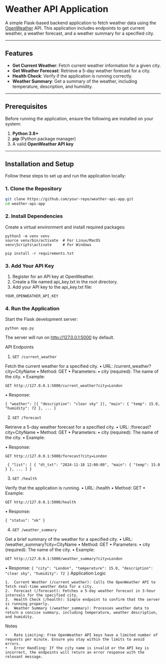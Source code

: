 # Weather API Application

A simple Flask-based backend application to fetch weather data using the [OpenWeather](https://openweathermap.org/api) API. This application includes
endpoints to get current weather, a weather forecast, and a weather summary for a specified city.

---

## Features

- **Get Current Weather**: Fetch current weather information for a given city.
- **Get Weather Forecast**: Retrieve a 5-day weather forecast for a city.
- **Health Check**: Verify if the application is running correctly.
- **Weather Summary**: Get a summary of the weather, including temperature, description, and humidity.

---

## Prerequisites

Before running the application, ensure the following are installed on your system:

1. **Python 3.8+**
2. **pip** (Python package manager)
3. A valid **OpenWeather API key**

---

## Installation and Setup

Follow these steps to set up and run the application locally:

### 1. Clone the Repository

```bash
git clone https://github.com/your-repo/weather-api-app.git
cd weather-api-app
```

### 2. Install Dependencies

Create a virtual environment and install required packages:

```
python3 -m venv venv
source venv/bin/activate  # For Linux/MacOS
venv\Scripts\activate     # For Windows

pip install -r requirements.txt
```

### 3. Add Your API Key

1. Register for an API key at OpenWeather.
2. Create a file named api_key.txt in the root directory.
3. Add your API key to the api_key.txt file:

```
YOUR_OPENWEATHER_API_KEY
```

### 4. Run the Application

Start the Flask development server:

`python app.py`

The server will run on http://127.0.0.1:5000 by default.

API Endpoints

1. `GET /current_weather`

Fetch the current weather for a specified city.
• URL: /current_weather?city=CityName
• Method: GET
• Parameters:
• city (required): The name of the city.
• Example:

```
GET http://127.0.0.1:5000/current_weather?city=London
```

• Response:

`{ "weather": [{ "description": "clear sky" }], "main": { "temp": 15.0, "humidity": 72 }, ... }`

2. `GET /forecast`

Retrieve a 5-day weather forecast for a specified city.
• URL: /forecast?city=CityName
• Method: GET
• Parameters:
• city (required): The name of the city.
• Example:

• Response:

```
GET http://127.0.0.1:5000/forecast?city=London
```

`
{
"list": [
{ "dt_txt": "2024-11-18 12:00:00", "main": { "temp": 15.0 } },
...
]
}`

3. `GET /health`

Verify that the application is running.
• URL: /health
• Method: GET
• Example:

```
GET http://127.0.0.1:5000/health
```

• Response:

`{ "status": "ok" }`

4. `GET /weather_summary`

Get a brief summary of the weather for a specified city.
• URL: /weather_summary?city=CityName
• Method: GET
• Parameters:
• city (required): The name of the city.
• Example:

```
GET http://127.0.0.1:5000/weather_summary?city=London
```

• Response:
`{ "city": "London", "temperature": 15.0, "description": "clear sky", "humidity": 72 }`
Application Logic

```
1.	Current Weather (/current_weather): Calls the OpenWeather API to fetch real-time weather data for a city.
2.	Forecast (/forecast): Fetches a 5-day weather forecast in 3-hour intervals for the specified city.
3.	Health Check (/health): Simple endpoint to confirm that the server is running properly.
4.	Weather Summary (/weather_summary): Processes weather data to return a concise summary, including temperature, weather description, and humidity.
```

Notes

```
•	Rate Limiting: Free OpenWeather API keys have a limited number of requests per minute. Ensure you stay within the limits to avoid errors.
•	Error Handling: If the city name is invalid or the API key is incorrect, the endpoints will return an error response with the relevant message.
```

